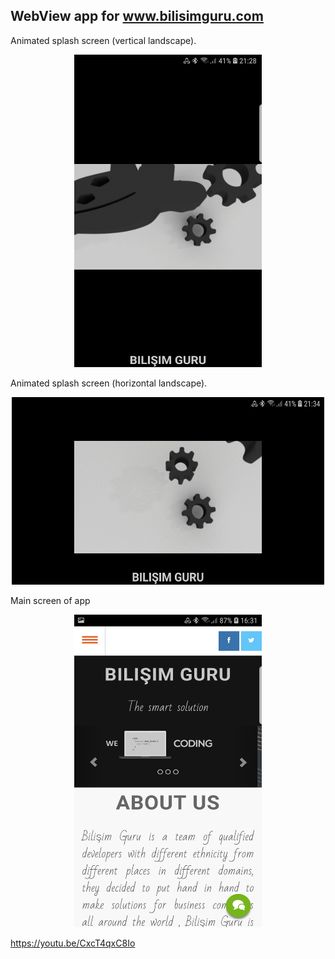 WebView app for www.bilisimguru.com
----------------------------------------
Аnimated splash screen (vertical landscape).

<p align="center">
  <img height="500" width="300" src="https://github.com/aTasja/BilisimWebView/blob/master/screens/screen1_1.jpg">
</p>

Аnimated splash screen (horizontal landscape).

<p align="center">
  <img height="300" width="500" src="https://github.com/aTasja/BilisimWebView/blob/master/screens/screen1_2.jpg">
</p>

Main screen of app

<p align="center">
  <img height="500" width="300" src="https://github.com/aTasja/BilisimWebView/blob/master/screens/screen2.jpg">
</p>

https://youtu.be/CxcT4qxC8Io

